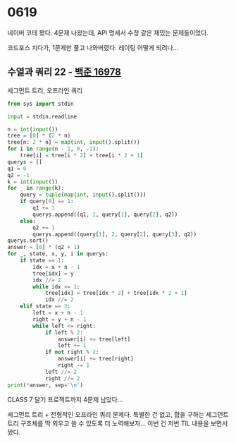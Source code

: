 # 0619

네이버 코테 봤다. 4문제 나왔는데, API 명세서 수정 같은 재밌는 문제들이었다.

코드포스 치다가, 1문제만 풀고 나와버렸다. 레이팅 어떻게 되려나...



## 수열과 쿼리 22 - [백준 16978](https://www.acmicpc.net/problem/16978)

세그먼트 트리, 오프라인 쿼리

```python
from sys import stdin

input = stdin.readline

n = int(input())
tree = [0] * (2 * n)
tree[n: 2 * n] = map(int, input().split())
for i in range(n - 1, 0, -1):
    tree[i] = tree[i * 2] + tree[i * 2 + 1]
querys = []
q1 = 0
q2 = -1
k = int(input())
for _ in range(k):
    query = tuple(map(int, input().split()))
    if query[0] == 1:
        q1 += 1
        querys.append((q1, 1, query[1], query[2], q2))
    else:
        q2 += 1
        querys.append((query[1], 2, query[2], query[3], q2))
querys.sort()
answer = [0] * (q2 + 1)
for _, state, x, y, i in querys:
    if state == 1:
        idx = x + n - 1
        tree[idx] = y
        idx //= 2
        while idx >= 1:
            tree[idx] = tree[idx * 2] + tree[idx * 2 + 1]
            idx //= 2
    elif state == 2:
        left = x + n - 1
        right = y + n - 1
        while left <= right:
            if left % 2:
                answer[i] += tree[left]
                left += 1
            if not right % 2:
                answer[i] += tree[right]
                right -= 1
            left //= 2
            right //= 2
print(*answer, sep='\n')
```

CLASS 7 달기 프로젝트까지 4문제 남았다...

세그먼트 트리 + 전형적인 오프라인 쿼리 문제다. 특별한 건 없고, 합을 구하는 세그먼트 트리 구조체를 딱 외우고 쓸 수 있도록 더 노력해보자... 이번 건 저번 TIL 내용을 보면서 짰다. 